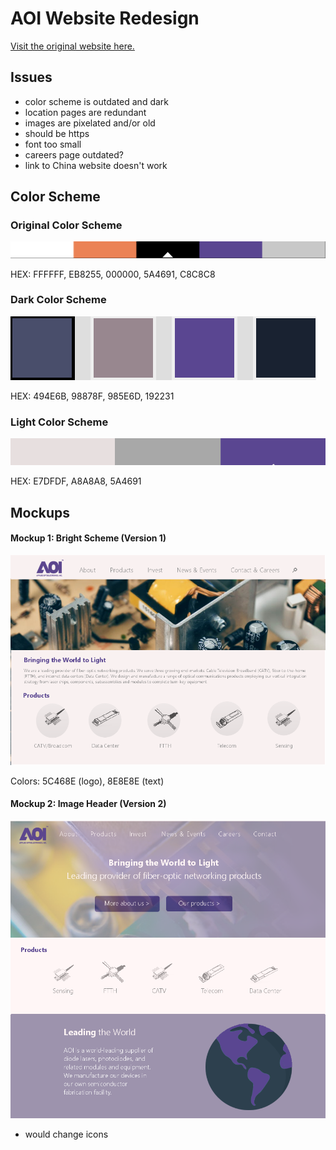 # AOI Website Redesign
[Visit the original website here.](http://ao-inc.com/)

## Issues

- color scheme is outdated and dark
- location pages are redundant
- images are pixelated and/or old
- should be https
- font too small
- careers page outdated?
- link to China website doesn't work

## Color Scheme

### Original Color Scheme
![](https://github.com/carisatinie/aoi-website/blob/master/og_color_scheme.PNG)

HEX: FFFFFF, EB8255, 000000, 5A4691, C8C8C8

### Dark Color Scheme
![](https://github.com/carisatinie/aoi-website/blob/master/color_4.PNG)

HEX: 494E6B, 98878F, 985E6D, 192231

### Light Color Scheme
![](https://github.com/carisatinie/aoi-website/blob/master/color_3.PNG)

HEX: E7DFDF, A8A8A8, 5A4691

## Mockups

#### Mockup 1: Bright Scheme (Version 1)

![](https://github.com/carisatinie/aoi-website/blob/master/mockup1.png)

Colors: 5C468E (logo), 8E8E8E (text)

#### Mockup 2: Image Header (Version 2)
![](https://github.com/carisatinie/aoi-website/blob/master/mockup2.png)

- would change icons
